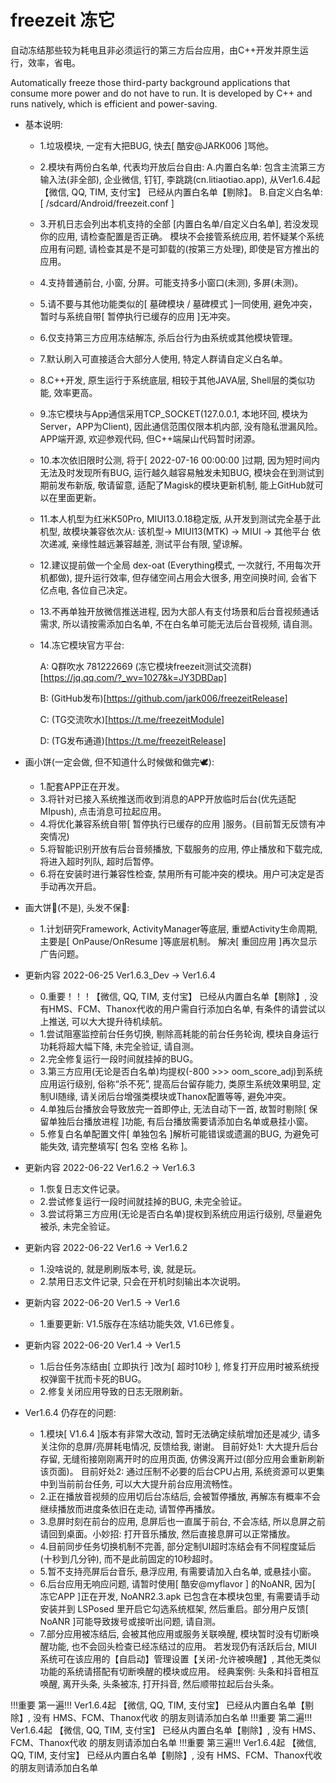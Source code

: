# freezeit 冻它

自动冻结那些较为耗电且非必须运行的第三方后台应用，由C++开发并原生运行，效率，省电。

Automatically freeze those third-party background applications that consume more power and do not have to run. It is developed by C++ and runs natively, which is efficient and power-saving.


- 基本说明: 
  - 1.垃圾模块, 一定有大把BUG, 快去[ 酷安@JARK006 ]骂他。
  - 2.模块有两份白名单, 代表均开放后台自由: 
      A.内置白名单: 包含主流第三方输入法(非全部), 企业微信, 钉钉, 李跳跳(cn.litiaotiao.app), 从Ver1.6.4起 【微信, QQ, TIM, 支付宝】 已经从内置白名单【剔除】。
      B.自定义白名单: [ /sdcard/Android/freezeit.conf ]
  - 3.开机日志会列出本机支持的全部 [内置白名单/自定义白名单], 若没发现你的应用, 请检查配置是否正确。
      模块不会接管系统应用, 若怀疑某个系统应用有问题, 请检查其是不是可卸载的(按第三方处理), 即使是官方推出的应用。
  - 4.支持普通前台, 小窗, 分屏。可能支持多小窗口(未测), 多屏(未测)。
  - 5.请不要与其他功能类似的[ 墓碑模块 / 墓碑模式 ]一同使用, 避免冲突，暂时与系统自带[ 暂停执行已缓存的应用 ]无冲突。
  - 6.仅支持第三方应用冻结解冻, 杀后台行为由系统或其他模块管理。
  - 7.默认刷入可直接适合大部分人使用, 特定人群请自定义白名单。
  - 8.C++开发, 原生运行于系统底层, 相较于其他JAVA层, Shell层的类似功能, 效率更高。
  - 9.冻它模块与App通信采用TCP_SOCKET(127.0.0.1, 本地环回, 模块为Server，APP为Client), 因此通信范围仅限本机内部, 没有隐私泄漏风险。APP端开源, 欢迎参观代码, 但C++端屎山代码暂时闭源。
  - 10.本次依旧限时公测, 将于[ 2022-07-16 00:00:00 ]过期, 因为短时间内无法及时发现所有BUG, 运行越久越容易触发未知BUG, 模块会在到测试到期前发布新版, 敬请留意, 适配了Magisk的模块更新机制, 能上GitHub就可以在里面更新。
  - 11.本人机型为红米K50Pro, MIUI13.0.18稳定版, 从开发到测试完全基于此机型, 故模块兼容依次从: 该机型-> MIUI13(MTK) -> MIUI -> 其他平台 依次递减, 亲缘性越远兼容越差, 测试平台有限, 望谅解。
  - 12.建议提前做一个全局 dex-oat (Everything模式, 一次就行, 不用每次开机都做), 提升运行效率, 但存储空间占用会大很多, 用空间换时间, 会省下亿点电, 各位自己决定。
  - 13.不再单独开放微信推送进程, 因为大部人有支付场景和后台音视频通话需求, 所以请按需添加白名单, 不在白名单可能无法后台音视频, 请自测。
  - 14.冻它模块官方平台: 

      A: Q群吹水 781222669 (冻它模块freezeit测试交流群)[https://jq.qq.com/?_wv=1027&k=JY3DBDap]

      B: (GitHub发布)[https://github.com/jark006/freezeitRelease]

      C: (TG交流吹水)[https://t.me/freezeitModule]

      D: (TG发布通道)[https://t.me/freezeitRelease]

- 画小饼(一定会做, 但不知道什么时候做和做完🕊️): 
  - 1.配套APP正在开发。
  - 3.将针对已接入系统推送而收到消息的APP开放临时后台(优先适配MIpush), 点击消息可拉起应用。
  - 4.将优化兼容系统自带[ 暂停执行已缓存的应用 ]服务。(目前暂无反馈有冲突情况)
  - 5.将智能识别开放有后台音频播放, 下载服务的应用, 停止播放和下载完成, 将进入超时列队, 超时后暂停。
  - 6.将在安装时进行兼容性检查, 禁用所有可能冲突的模块。用户可决定是否手动再次开启。

- 画大饼🤩(不是), 头发不保🥵: 
  - 1.计划研究Framework, ActivityManager等底层, 重塑Activity生命周期, 主要是[ OnPause/OnResume ]等底层机制。 解决[ 重回应用 ]再次显示广告问题。

- 更新内容 2022-06-25 Ver1.6.3_Dev -> Ver1.6.4
  - 0.重要！！！【微信, QQ, TIM, 支付宝】 已经从内置白名单【剔除】, 没有HMS、FCM、Thanox代收的用户需自行添加白名单, 有条件的请尝试以上推送, 可以大大提升待机续航。
  - 1.尝试阻塞监控前台任务切换, 剔除高耗能的前台任务轮询, 模块自身运行功耗将超大幅下降, 未完全验证, 请自测。
  - 2.完全修复运行一段时间就挂掉的BUG。
  - 3.第三方应用(无论是否白名单)均提权(-800 >>> oom_score_adj)到系统应用运行级别, 俗称“杀不死”, 提高后台留存能力, 类原生系统效果明显, 
      定制UI随缘, 请关闭后台增强类模块或Thanox配置等等, 避免冲突。
  - 4.单独后台播放会导致放完一首即停止, 无法自动下一首, 故暂时剔除[ 保留单独后台播放进程 ]功能, 有后台播放需要请添加白名单或悬挂小窗。
  - 5.修复白名单配置文件[ 单独包名 ]解析可能错误或遗漏的BUG, 为避免可能失效, 请完整填写[ 包名 空格 名称 ]。

- 更新内容 2022-06-22 Ver1.6.2 -> Ver1.6.3
  - 1.恢复日志文件记录。
  - 2.尝试修复运行一段时间就挂掉的BUG, 未完全验证。
  - 3.尝试将第三方应用(无论是否白名单)提权到系统应用运行级别, 尽量避免被杀, 未完全验证。

- 更新内容 2022-06-22 Ver1.6 -> Ver1.6.2
  - 1.没啥说的, 就是刷刷版本号, 诶, 就是玩。
  - 2.禁用日志文件记录, 只会在开机时刻输出本次说明。

- 更新内容 2022-06-20 Ver1.5 -> Ver1.6
  - 1.重要更新: V1.5版存在冻结功能失效, V1.6已修复。

- 更新内容 2022-06-20 Ver1.4 -> Ver1.5
  - 1.后台任务冻结由[ 立即执行 ]改为[ 超时10秒 ], 修复打开应用时被系统授权弹窗干扰而卡死的BUG。
  - 2.修复关闭应用导致的日志无限刷新。

- Ver1.6.4 仍存在的问题: 
  - 1.模块[ V1.6.4 ]版本有非常大改动, 暂时无法确定续航增加还是减少, 请多关注你的息屏/亮屏耗电情况, 反馈给我, 谢谢。
      目前好处1: 大大提升后台存留, 无缝衔接刚刚离开时的应用页面, 仿佛没离开过(部分应用会重新刷新该页面)。
      目前好处2: 通过压制不必要的后台CPU占用, 系统资源可以更集中到当前前台任务, 可以大大提升前台应用流畅性。
  - 2.正在播放音视频的应用切后台冻结后, 会被暂停播放, 再解冻有概率不会继续播放而进度条依旧在走动, 请暂停再播放。
  - 3.息屏时刻在前台的应用, 息屏后也一直属于前台, 不会冻结, 所以息屏之前请回到桌面。小妙招: 打开音乐播放, 然后直接息屏可以正常播放。
  - 4.目前同步任务切换机制不完善, 部分定制UI超时冻结会有不同程度延后(十秒到几分钟), 而不是此前固定的10秒超时。
  - 5.暂不支持亮屏后台音乐, 悬浮应用, 有需要请加入白名单, 或悬挂小窗。
  - 6.后台应用无响应问题, 请暂时使用[ 酷安@myflavor ] 的NoANR, 因为[ 冻它APP ]正在开发, NoANR2.3.apk 已包含在本模块包里, 
      有需要请手动安装并到 LSPosed 里开启它勾选系统框架, 然后重启。部分用户反馈[ NoANR ]可能导致拨号或接听出问题, 请自测。
  - 7.部分应用被冻结后, 会被其他应用或服务关联唤醒, 模块暂时没有切断唤醒功能, 也不会回头检查已经冻结过的应用。
      若发现仍有活跃后台, MIUI系统可在该应用的【自启动】管理设置【关闭-允许被唤醒】, 其他无类似功能的系统请搭配有切断唤醒的模块或应用。
      经典案例: 头条和抖音相互唤醒, 离开头条, 头条被冻, 打开抖音, 然后顺带拉起后台头条。

!!!重要 第一遍!!! Ver1.6.4起 【微信, QQ, TIM, 支付宝】 已经从内置白名单【剔除】, 没有 HMS、FCM、Thanox代收 的朋友则请添加白名单
!!!重要 第二遍!!! Ver1.6.4起 【微信, QQ, TIM, 支付宝】 已经从内置白名单【剔除】, 没有 HMS、FCM、Thanox代收 的朋友则请添加白名单
!!!重要 第三遍!!! Ver1.6.4起 【微信, QQ, TIM, 支付宝】 已经从内置白名单【剔除】, 没有 HMS、FCM、Thanox代收 的朋友则请添加白名单
